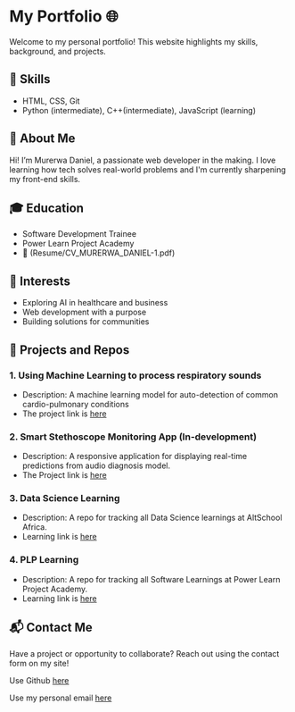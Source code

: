 # My Portfolio 🌐

Welcome to my personal portfolio! This website highlights my skills, background, and projects.
## 🔧 Skills
- HTML, CSS, Git
- Python (intermediate), C++(intermediate), JavaScript (learning)

## 👤 About Me
Hi! I’m Murerwa Daniel, a passionate web developer in the making. I love learning how tech solves real-world problems and I'm currently sharpening my front-end skills.

## 🎓 Education
- Software Development Trainee
- Power Learn Project Academy
- 📄 (Resume/CV_MURERWA_DANIEL-1.pdf)

## 🔭 Interests
- Exploring AI in healthcare and business
- Web development with a purpose
- Building solutions for communities

## 💼 Projects and Repos
### 1. Using Machine Learning to process respiratory sounds
 - Description: A machine learning model for auto-detection of common  cardio-pulmonary conditions
 - The project link is [here](https://github.com/MURERWADANIEL1/ML)
### 2. Smart Stethoscope Monitoring App (In-development)
- Description: A responsive application for displaying real-time predictions from audio diagnosis model.
- The Project link is [here](https://github.com/MURERWADANIEL1/My_first_app)

### 3. Data Science Learning
- Description: A repo for tracking all Data Science learnings at AltSchool Africa.
- Learning link is [here](https://github.com/MURERWADANIEL1/DataScience)

### 4. PLP Learning
- Description: A repo for tracking all Software Learnings at Power Learn Project Academy.
- Learning link is [here](https://github.com/MURERWADANIEL1/PLPAcademy)

## 📬 Contact Me
Have a project or opportunity to collaborate? Reach out using the contact form on my site!

Use Github [here](https://github.com/MURERWADANIEL1)

Use my personal email [here](murerwadaniel1@gmail.com)